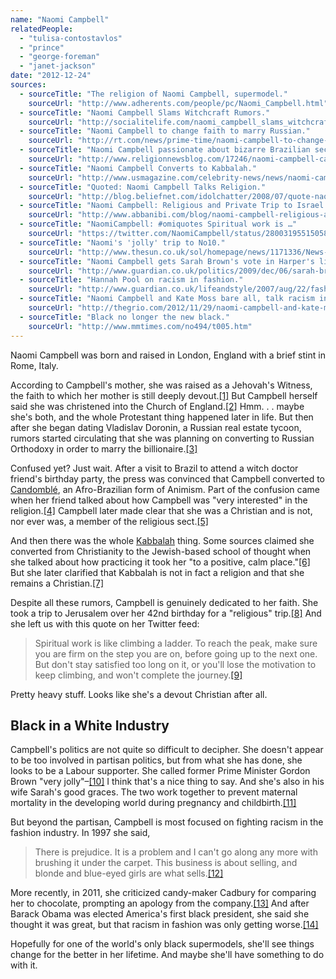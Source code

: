 ```yaml
---
name: "Naomi Campbell"
relatedPeople:
  - "tulisa-contostavlos"
  - "prince"
  - "george-foreman"
  - "janet-jackson"
date: "2012-12-24"
sources:
  - sourceTitle: "The religion of Naomi Campbell, supermodel."
    sourceUrl: "http://www.adherents.com/people/pc/Naomi_Campbell.html"
  - sourceTitle: "Naomi Campbell Slams Witchcraft Rumors."
    sourceUrl: "http://socialitelife.com/naomi_campbell_slams_witchcraft_rumors-01-2007"
  - sourceTitle: "Naomi Campbell to change faith to marry Russian."
    sourceUrl: "http://rt.com/news/prime-time/naomi-campbell-to-change-faith-to-marry-russian/"
  - sourceTitle: "Naomi Campbell passionate about bizarre Brazilian sect."
    sourceUrl: "http://www.religionnewsblog.com/17246/naomi-campbell-candomble"
  - sourceTitle: "Naomi Campbell Converts to Kabbalah."
    sourceUrl: "http://www.usmagazine.com/celebrity-news/news/naomi-campbell-converts-to-kabbalah-20101910"
  - sourceTitle: "Quoted: Naomi Campbell Talks Religion."
    sourceUrl: "http://blog.beliefnet.com/idolchatter/2008/07/quote-naomi-campbell-talks-rel.html"
  - sourceTitle: "Naomi Campbell: Religious and Private Trip to Israel."
    sourceUrl: "http://www.abbanibi.com/blog/naomi-campbell-religious-and-private-trip-to-israel/"
  - sourceTitle: "NaomiCampbell: #omiquotes Spiritual work is …"
    sourceUrl: "https://twitter.com/NaomiCampbell/status/280031955150585857"
  - sourceTitle: "Naomi's 'jolly' trip to No10."
    sourceUrl: "http://www.thesun.co.uk/sol/homepage/news/1171336/News-Politics-Naomi-Campbell-Gordon-Brown-Naomis-jolly-trip-to-No10.html"
  - sourceTitle: "Naomi Campbell gets Sarah Brown's vote in Harper's list of heroines."
    sourceUrl: "http://www.guardian.co.uk/politics/2009/dec/06/sarah-brown-naomi-campbell-harpers"
  - sourceTitle: "Hannah Pool on racism in fashion."
    sourceUrl: "http://www.guardian.co.uk/lifeandstyle/2007/aug/22/fashion.race"
  - sourceTitle: "Naomi Campbell and Kate Moss bare all, talk racism in fashion for Russian and German 'Interview.'"
    sourceUrl: "http://thegrio.com/2012/11/29/naomi-campbell-and-kate-moss-bare-all-talk-racism-in-fashion-for-russian-and-german-interview/#s:naomi-2-2"
  - sourceTitle: "Black no longer the new black."
    sourceUrl: "http://www.mmtimes.com/no494/t005.htm"
---
```


Naomi Campbell was born and raised in London, England with a brief stint in Rome, Italy.

According to Campbell's mother, she was raised as a Jehovah's Witness, the faith to which her mother is still deeply devout.<a class="source-citation" href="#http://www.adherents.com/people/pc/Naomi_Campbell.html" title="The religion of Naomi Campbell, supermodel.">[1]</a> But Campbell herself said she was christened into the Church of England.<a class="source-citation" href="#http://socialitelife.com/naomi_campbell_slams_witchcraft_rumors-01-2007" title="Naomi Campbell Slams Witchcraft Rumors.">[2]</a> Hmm. . . maybe she's both, and the whole Protestant thing happened later in life. But then after she began dating Vladislav Doronin, a Russian real estate tycoon, rumors started circulating that she was planning on converting to Russian Orthodoxy in order to marry the billionaire.<a class="source-citation" href="#http://rt.com/news/prime-time/naomi-campbell-to-change-faith-to-marry-russian/" title="Naomi Campbell to change faith to marry Russian.">[3]</a>

Confused yet? Just wait. After a visit to Brazil to attend a witch doctor friend's birthday party, the press was convinced that Campbell converted to [Candomblé](http://en.wikipedia.org/wiki/Candombl%C3%A9), an Afro-Brazilian form of Animism. Part of the confusion came when her friend talked about how Campbell was "very interested" in the religion.<a class="source-citation" href="#http://www.religionnewsblog.com/17246/naomi-campbell-candomble" title="Naomi Campbell passionate about bizarre Brazilian sect.">[4]</a> Campbell later made clear that she was a Christian and is not, nor ever was, a member of the religious sect.<a class="source-citation" href="#http://socialitelife.com/naomi_campbell_slams_witchcraft_rumors-01-2007" title="Naomi Campbell Slams Witchcraft Rumors.">[5]</a>

And then there was the whole [Kabbalah](http://en.wikipedia.org/wiki/Kabbalah) thing. Some sources claimed she converted from Christianity to the Jewish-based school of thought when she talked about how practicing it took her "to a positive, calm place."<a class="source-citation" href="#http://www.usmagazine.com/celebrity-news/news/naomi-campbell-converts-to-kabbalah-20101910" title="Naomi Campbell Converts to Kabbalah.">[6]</a> But she later clarified that Kabbalah is not in fact a religion and that she remains a Christian.<a class="source-citation" href="#http://blog.beliefnet.com/idolchatter/2008/07/quote-naomi-campbell-talks-rel.html" title="Quoted: Naomi Campbell Talks Religion.">[7]</a>

Despite all these rumors, Campbell is genuinely dedicated to her faith. She took a trip to Jerusalem over her 42nd birthday for a "religious" trip.<a class="source-citation" href="#http://www.abbanibi.com/blog/naomi-campbell-religious-and-private-trip-to-israel/" title="Naomi Campbell: Religious and Private Trip to Israel.">[8]</a> And she left us with this quote on her Twitter feed:

>Spiritual work is like climbing a ladder. To reach the peak, make sure you are firm on the step you are on, before going up to the next one. But don't stay satisfied too long on it, or you'll lose the motivation to keep climbing, and won't complete the journey.<a class="source-citation" href="#https://twitter.com/NaomiCampbell/status/280031955150585857" title="NaomiCampbell: #omiquotes Spiritual work is …">[9]</a>

Pretty heavy stuff. Looks like she's a devout Christian after all.


## Black in a White Industry

Campbell's politics are not quite so difficult to decipher. She doesn't appear to be too involved in partisan politics, but from what she has done, she looks to be a Labour supporter. She called former Prime Minister Gordon Brown "very jolly"–<a class="source-citation" href="#http://www.thesun.co.uk/sol/homepage/news/1171336/News-Politics-Naomi-Campbell-Gordon-Brown-Naomis-jolly-trip-to-No10.html" title="Naomi&apos;s &apos;jolly&apos; trip to No10.">[10]</a> I think that's a nice thing to say. And she's also in his wife Sarah's good graces. The two work together to prevent maternal mortality in the developing world during pregnancy and childbirth.<a class="source-citation" href="#http://www.guardian.co.uk/politics/2009/dec/06/sarah-brown-naomi-campbell-harpers" title="Naomi Campbell gets Sarah Brown&apos;s vote in Harper&apos;s list of heroines.">[11]</a>

But beyond the partisan, Campbell is most focused on fighting racism in the fashion industry. In 1997 she said,

>There is prejudice. It is a problem and I can't go along any more with brushing it under the carpet. This business is about selling, and blonde and blue-eyed girls are what sells.<a class="source-citation" href="#http://www.guardian.co.uk/lifeandstyle/2007/aug/22/fashion.race" title="Hannah Pool on racism in fashion.">[12]</a>

More recently, in 2011, she criticized candy-maker Cadbury for comparing her to chocolate, prompting an apology from the company.<a class="source-citation" href="#http://thegrio.com/2012/11/29/naomi-campbell-and-kate-moss-bare-all-talk-racism-in-fashion-for-russian-and-german-interview/#s:naomi-2-2" title="Naomi Campbell and Kate Moss bare all, talk racism in fashion for Russian and German &apos;Interview.&apos;">[13]</a> And after Barack Obama was elected America's first black president, she said she thought it was great, but that racism in fashion was only getting worse.<a class="source-citation" href="#http://www.mmtimes.com/no494/t005.htm" title="Black no longer the new black.">[14]</a>

Hopefully for one of the world's only black supermodels, she'll see things change for the better in her lifetime. And maybe she'll have something to do with it.